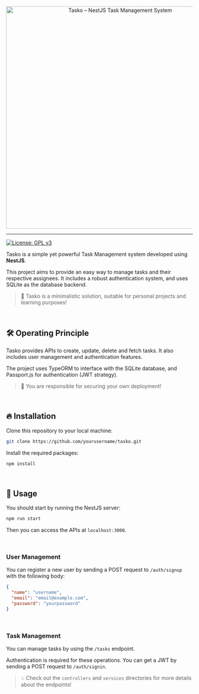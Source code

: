 <p align="center">
  <br /><img
    width="600"
    src="logo.png"
    alt="Tasko – NestJS Task Management System"
  />
</p>

---

[![License: GPL v3](https://img.shields.io/badge/License-GPLv3-blue.svg)](https://www.gnu.org/licenses/gpl-3.0)

Tasko is a simple yet powerful Task Management system developed using **NestJS**.

This project aims to provide an easy way to manage tasks and their respective assignees. It includes a robust authentication system, and uses SQLite as the database backend.

> 🚧 Tasko is a minimalistic solution, suitable for personal projects and learning purposes!

<br>

## 🛠 Operating Principle

Tasko provides APIs to create, update, delete and fetch tasks. It also includes user management and authentication features.

The project uses TypeORM to interface with the SQLite database, and Passport.js for authentication (JWT strategy).

> 🚧 You are responsible for securing your own deployment!

<br>

## 🔥 Installation

Clone this repository to your local machine:

```bash
git clone https://github.com/yourusername/tasko.git
```

Install the required packages:

```bash
npm install
```

<br>

## 🎉 Usage

You should start by running the NestJS server:

```bash
npm run start
```

Then you can access the APIs at `localhost:3000`.

<br>

### User Management

You can register a new user by sending a POST request to `/auth/signup` with the following body:

```json
{
  "name": "username",
  "email": "email@example.com",
  "password": "yourpassword"
}
```

<br>

### Task Management

You can manage tasks by using the `/tasks` endpoint.

Authentication is required for these operations. You can get a JWT by sending a POST request to `/auth/signin`.

> 💡 Check out the `controllers` and `services` directories for more details about the endpoints!
